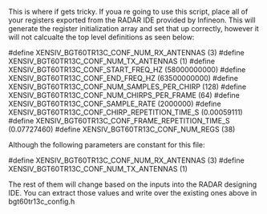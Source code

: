 This is where if gets tricky. If youa re going to use this script, place all of your registers exported from the RADAR IDE provided by Infineon. This will generate the register initialization array and set that up correctly, however it will not calcualte the top level definitions as seen below: 

#define XENSIV_BGT60TR13C_CONF_NUM_RX_ANTENNAS (3)
#define XENSIV_BGT60TR13C_CONF_NUM_TX_ANTENNAS (1)
#define XENSIV_BGT60TR13C_CONF_START_FREQ_HZ (58000000000)
#define XENSIV_BGT60TR13C_CONF_END_FREQ_HZ (63500000000)
#define XENSIV_BGT60TR13C_CONF_NUM_SAMPLES_PER_CHIRP (128)
#define XENSIV_BGT60TR13C_CONF_NUM_CHIRPS_PER_FRAME (64)
#define XENSIV_BGT60TR13C_CONF_SAMPLE_RATE (2000000)
#define XENSIV_BGT60TR13C_CONF_CHIRP_REPETITION_TIME_S (0.00059111)
#define XENSIV_BGT60TR13C_CONF_FRAME_REPETITION_TIME_S (0.07727460)
#define XENSIV_BGT60TR13C_CONF_NUM_REGS (38)

Although the following parameters are constant for this file: 

#define XENSIV_BGT60TR13C_CONF_NUM_RX_ANTENNAS (3)
#define XENSIV_BGT60TR13C_CONF_NUM_TX_ANTENNAS (1)

The rest of them will change based on the inputs into the RADAR designing IDE. You can extract those values and write over the existing ones above in bgt60tr13c_config.h